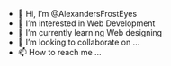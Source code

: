 - 👋 Hi, I’m @AlexandersFrostEyes
- 👀 I’m interested in Web Development 
- 🌱 I’m currently learning Web designing 
- 💞️ I’m looking to collaborate on ...
- 📫 How to reach me ...

<!---
AlexandersFrostEyes/AlexandersFrostEyes is a ✨ special ✨ repository because its `README.md` (this file) appears on your GitHub profile.
You can click the Preview link to take a look at your changes.
--->
